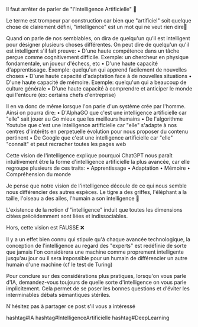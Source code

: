 Il faut arrêter de parler de "l'Intelligence Artificielle" 🙅

Le terme est trompeur par construction car bien que "artificiel" soit quelque chose de clairement défini, "intelligence" est un mot qui ne veut rien dire🤷 

Quand on parle de nos semblables, on dira de quelqu'un qu'il est intelligent pour désigner plusieurs choses différentes. On peut dire de quelqu'un qu'il est intelligent s'il fait preuve:
• D'une haute compétence dans un tâche perçue comme cognitivement difficile. Exemple: un chercheur en physique fondamentale, un joueur d'échecs, etc
• D'une haute capacité d'apprentissage. Exemple: quelqu'un qui apprend facilement de nouvelles choses
• D'une haute capacité d'adaptation face à de nouvelles situations
• D'une haute capacité de mémoire. Exemple: quelqu'un qui a beaucoup de culture générale
• D'une haute capacité à comprendre et anticiper le monde qui l'entoure (ex: certains chefs d'entreprise)

Il en va donc de même lorsque l'on parle d'un système crée par l'homme. Ainsi on pourra dire:
• D'AlphaGO que c'est une intelligence artificielle car "elle" sait jouer au Go mieux que les meilleurs humains
• De l'algorithme Youtube que c'est une intelligence artificielle car "elle" s'adapte à nos centres d'intérêts en perpetuelle évolution pour nous proposer du contenu pertinent
• De Google que c'est une intelligence artificielle car "elle" "connaît" et peut recracher toutes les pages web

Cette vision de l'intelligence explique pourquoi ChatGPT nous paraît intuitivement être la forme d'intelligence artificielle la plus avancée, car elle regroupe plusieurs de ces traits:
• Apprentissage
• Adaptation
• Mémoire
• Compréhension du monde

Je pense que notre vision de l'intelligence découle de ce qui nous semble nous différencier des autres espèces. Le tigre a des griffes, l'éléphant a la taille, l'oiseau a des ailes, l'humain a son intelligence 🧠 

L'existence de la notion d'"intelligence" induit que toutes les dimensions citées précédemment sont liées et indissociables.

Hors, cette vision est FAUSSE ❌

Il y a un effet bien connu qui stipule qu'à chaque avancée technologique, la conception de l'intelligence au regard des "experts" est redéfinie de sorte que jamais l'on considèrera une machine comme proprement intelligente jusqu'au jour ou il sera impossible pour un humain de différencier un autre humain d'une machine (cf le test de Turing)

Pour conclure sur des considérations plus pratiques, lorsqu'on vous parle d'IA, demandez-vous toujours de quelle sorte d'intelligence on vous parle implicitement. Cela permet de se poser les bonnes questions et d'éviter les interminables débats sémantiques stériles.

N'hésitez pas à partager ce post s'il vous a intéressé

hashtag#IA hashtag#IntelligenceArtificielle hashtag#DeepLearning
